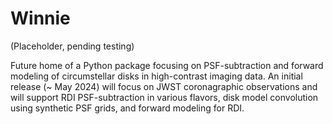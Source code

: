 # Winnie

(Placeholder, pending testing)

Future home of a Python package focusing on PSF-subtraction and forward modeling of circumstellar disks in high-contrast imaging data. An initial release (~ May 2024) will focus on JWST coronagraphic observations and will support RDI PSF-subtraction in various flavors, disk model convolution using synthetic PSF grids, and forward modeling for RDI.
